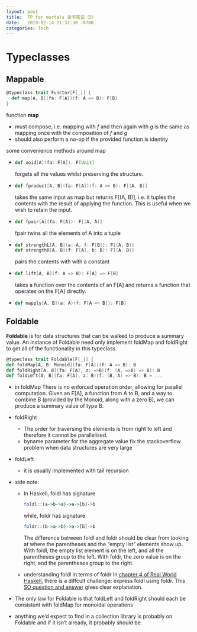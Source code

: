 ```yaml
---
layout: post
title:  FP for mortals 读书笔记（5）
date:   2019-02-14 21:32:30 -0700
categories: Tech
---
```

# Typeclasses
## Mappable
```scala
@typeclass trait Functor[F[_]] {
  def map[A, B](fa: F[A])(f: A => B): F[B]
}
```
function __map__ 
+ must compose, i.e. mapping with _f_ and then again with _g_ is the same as mapping once with the composition of _f_ and _g_
+ should also perform a no-op if the provided function is identity

some convenience methods around map
+ ```scala
  def void[A](fa: F[A]): F[Unit]
  ```
  forgets all the values whilst preserving the structure.
+ ```scala
  def fproduct[A, B](fa: F[A])(f: A => B): F[(A, B)]
  ```
  takes the same input as map but returns F\[(A, B)\], i.e. it tuples the contents with the result of applying the function. This is useful when we wish to retain the input.
+ ```scala
  def fpair[A](fa: F[A]): F[(A, A)]
  ```
  fpair twins all the elements of A into a tuple
+ ```scala
  def strengthL[A, B](a: A, f: F[B]): F[(A, B)]
  def strengthR[A, B](f: F[A], b: B): F[(A, B)]
  ```
  pairs the contents with with a constant
+ ```scala
  def lift[A, B](f: A => B): F[A] => F[B]
  ```
  takes a function over the contents of an F\[A\] and returns a function that operates on the F\[A\] directly.
+ ```scala
  def mapply[A, B](a: A)(f: F[A => B]): F[B]
  ```

## Foldable
__Foldable__ is for data structures that can be walked to produce a summary value. An instance of Foldable need only implement foldMap and foldRight to get all of the functionality in this typeclass
```scala
@typeclass trait Foldable[F[_]] {
def foldMap[A, B: Monoid](fa: F[A])(f: A => B): B
def foldRight[A, B](fa: F[A], z: =>B)(f: (A, =>B) => B): B
def foldLeft[A, B](fa: F[A], z: B)(f: (B, A) => B): B = ...
```
+ in foldMap There is no enforced operation order, allowing for parallel computation. Given an F\[A\], a function from A to B, and a way to combine B (provided by the Monoid, along with a zero B), we can produce a summary value of type B.
+ foldRight
  + The order for traversing the elements is from right to left and therefore it cannot be parallelised.
  + byname parameter for the aggregate value fix the stackoverflow problem when data structures are very large
+ foldLeft
  + it is usually implemented with tail recursion
+ side note:
  + In Haskell, 
    foldl has signature 
    ```haskell
    foldl::(a->b->a)->a->[b]->b
    ```
    while, foldr has signature
    ```haskell
    foldr::(b->a->b)->a->[b]->b
    ```
    The difference between foldl and foldr should be clear from looking at where the parentheses and the “empty list” elements show up. With foldl, the empty list element is on the left, and all the parentheses group to the left. With foldr, the zero value is on the right, and the parentheses group to the right.

  + understanding foldl in terms of foldr
    In [chapter 4 of Real World Haskell](http://book.realworldhaskell.org/read/functional-programming.html), there is a diffcult challenge: express foldl using foldr.
    This [SO question and answer](https://stackoverflow.com/a/6172270) gives clear explanation.

+ The only law for Foldable is that foldLeft and foldRight should each be consistent with foldMap for monoidal operations
+ anything we’d expect to find in a collection library is probably on Foldable and if it isn’t already, it probably should be.
